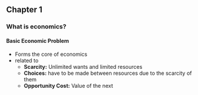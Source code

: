 ## Chapter 1
### What is economics?
#### Basic Economic Problem
- Forms the core of economics
- related to
	- **Scarcity:** Unlimited wants and limited resources
	- **Choices:** have to be made between resources due to the scarcity of them
	- **Opportunity Cost:** Value of the next 